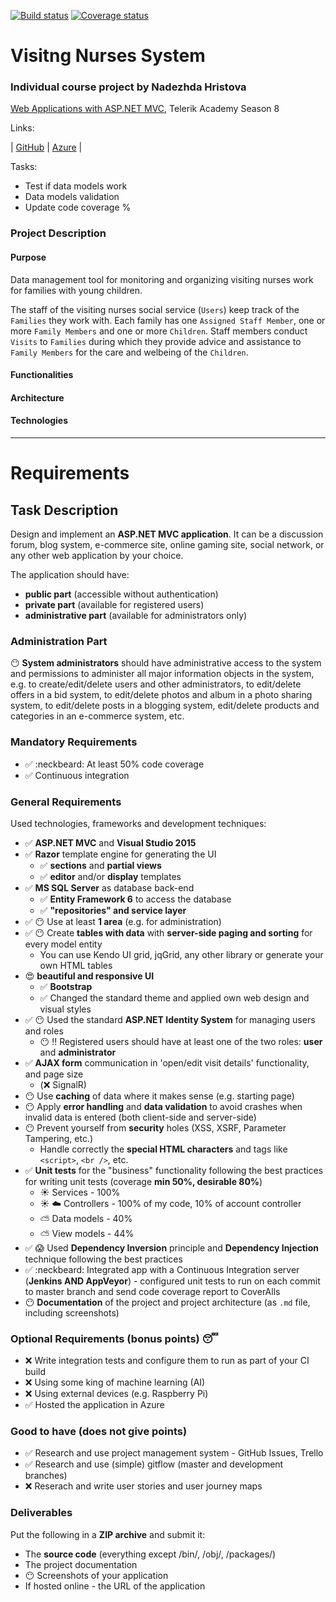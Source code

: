 [![Build status](https://ci.appveyor.com/api/projects/status/github/nhristova/VisitngNursesSystem?branch=master&svg=true)](https://ci.appveyor.com/project/nhristova/visitngnursessystem)
[![Coverage status](https://coveralls.io/repos/github/nhristova/VisitngNursesSystem/badge.svg?branch=master)](https://coveralls.io/github/nhristova/VisitngNursesSystem?branch=master)

# Visitng Nurses System

### Individual course project by Nadezhda Hristova

[Web Applications with ASP.NET MVC](https://telerikacademy.com/Courses/Courses/Details/444), Telerik Academy Season 8

Links: 

|  [GitHub](https://github.com/nhristova/VisitngNursesSystem) | 
[Azure](http://visiting-nurses-service.azurewebsites.net/) |

Tasks:

- Test if data models work
- Data models validation
- Update code coverage %

### Project Description

#### Purpose

Data management tool for monitoring and organizing visiting nurses work for families with young children. 

The staff of the visiting nurses social service (`Users`) keep track of the `Families` they work with. Each family has one `Assigned Staff Member`, one or more `Family Members` and one or more `Children`. Staff members conduct `Visits` to `Families` during which they provide advice and assistance to `Family Members` for the care and welbeing of the `Children`.

#### Functionalities
#### Architecture
#### Technologies

----
# Requirements

## Task Description

Design and implement an **ASP.NET MVC application**. It can be a discussion forum, blog system, e-commerce site, online gaming site, social network, or any other web application by your choice.

The application should have:
* **public part** (accessible without authentication)
* **private part** (available for registered users)
* **administrative part** (available for administrators only)

### Administration Part
:no_mouth:
**System administrators** should have administrative access to the system and permissions to administer all major information objects in the system, e.g. to create/edit/delete users and other administrators, to edit/delete offers in a bid system, to edit/delete photos and album in a photo sharing system, to edit/delete posts in a blogging system, edit/delete products and categories in an e-commerce system, etc.


### Mandatory Requirements

- :white_check_mark: :neckbeard: At least 50% code coverage
- :white_check_mark: Continuous integration

### General Requirements

Used technologies, frameworks and development techniques:
* :white_check_mark: **ASP.NET MVC** and **Visual Studio 2015**
* :white_check_mark: **Razor** template engine for generating the UI
	* :white_check_mark: **sections** and **partial views**
	* :white_check_mark: **editor** and/or **display** templates
* :white_check_mark: **MS SQL Server** as database back-end
	* :white_check_mark: **Entity Framework 6** to access the database
	* :white_check_mark: **"repositories" and service layer**
* :white_check_mark: :no_mouth: Use at least **1 area** (e.g. for administration)
* :white_check_mark: :no_mouth: Create **tables with data** with **server-side paging and sorting** for every model entity
	* You can use Kendo UI grid, jqGrid, any other library or generate your own HTML tables
* :heart_eyes: **beautiful and responsive UI**
	* :white_check_mark: **Bootstrap**
	* :white_check_mark: Changed the standard theme and applied own web design and visual styles
* :white_check_mark: :no_mouth: Used the standard **ASP.NET Identity System** for managing users and roles
	* :no_mouth: :bangbang: Registered users should have at least one of the two roles: **user** and **administrator**
* :white_check_mark:  **AJAX form** communication in 'open/edit visit details' functionality, and page size
    - (:x: SignalR)
* :no_mouth: Use **caching** of data where it makes sense (e.g. starting page)
* :no_mouth: Apply **error handling** and **data validation** to avoid crashes when invalid data is entered (both client-side and server-side)
* :no_mouth: Prevent yourself from **security** holes (XSS, XSRF, Parameter Tampering, etc.)
	* Handle correctly the **special HTML characters** and tags like `<script>`, `<br />`, etc.
* :white_check_mark: **Unit tests** for the "business" functionality following the best practices for writing unit tests (coverage **min 50%, desirable 80%**)
    * :sunny: Services - 100% 
    * :sunny: :cloud: Controllers - 100% of my code, 10% of account controller
    * :partly_sunny: Data models - 40%
    * :partly_sunny: View models - 44%
* :white_check_mark: :scream: Used **Dependency Inversion** principle and **Dependency Injection** technique following the best practices 
* :white_check_mark: :neckbeard: Integrated app with a Continuous Integration server (**Jenkins AND AppVeyor**) - configured unit tests to run on each commit to master branch and send code coverage report to CoverAlls
* :no_mouth: **Documentation** of the project and project architecture (as `.md` file, including screenshots)

### Optional Requirements (bonus points) :sleeping:

* :x: Write integration tests and configure them to run as part of your CI build
* :x: Using some king of machine learning (AI)
* :x: Using external devices (e.g. Raspberry Pi)
* :white_check_mark: Hosted the application in Azure

### Good to have (does not give points)
* :white_check_mark: Research and use project management system - GitHub Issues, Trello
* :white_check_mark: Research and use (simple) gitflow (master and development branches)
* :x: Reserach and write user stories and user journey maps

### Deliverables

Put the following in a **ZIP archive** and submit it:
* The **source code** (everything except /bin/, /obj/, /packages/)
* The project documentation
* :no_mouth: Screenshots of your application
* If hosted online - the URL of the application
